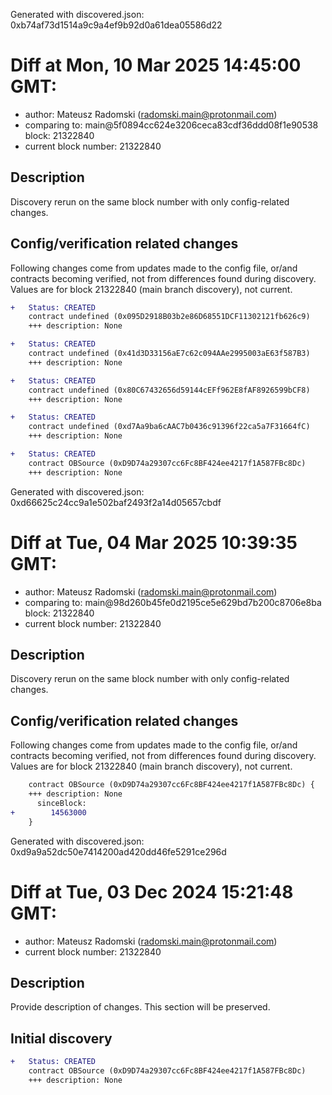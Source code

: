 Generated with discovered.json: 0xb74af73d1514a9c9a4ef9b92d0a61dea05586d22

# Diff at Mon, 10 Mar 2025 14:45:00 GMT:

- author: Mateusz Radomski (<radomski.main@protonmail.com>)
- comparing to: main@5f0894cc624e3206ceca83cdf36ddd08f1e90538 block: 21322840
- current block number: 21322840

## Description

Discovery rerun on the same block number with only config-related changes.

## Config/verification related changes

Following changes come from updates made to the config file,
or/and contracts becoming verified, not from differences found during
discovery. Values are for block 21322840 (main branch discovery), not current.

```diff
+   Status: CREATED
    contract undefined (0x095D2918B03b2e86D68551DCF11302121fb626c9)
    +++ description: None
```

```diff
+   Status: CREATED
    contract undefined (0x41d3D33156aE7c62c094AAe2995003aE63f587B3)
    +++ description: None
```

```diff
+   Status: CREATED
    contract undefined (0x80C67432656d59144cEFf962E8fAF8926599bCF8)
    +++ description: None
```

```diff
+   Status: CREATED
    contract undefined (0xd7Aa9ba6cAAC7b0436c91396f22ca5a7F31664fC)
    +++ description: None
```

```diff
+   Status: CREATED
    contract OBSource (0xD9D74a29307cc6Fc8BF424ee4217f1A587FBc8Dc)
    +++ description: None
```

Generated with discovered.json: 0xd66625c24cc9a1e502baf2493f2a14d05657cbdf

# Diff at Tue, 04 Mar 2025 10:39:35 GMT:

- author: Mateusz Radomski (<radomski.main@protonmail.com>)
- comparing to: main@98d260b45fe0d2195ce5e629bd7b200c8706e8ba block: 21322840
- current block number: 21322840

## Description

Discovery rerun on the same block number with only config-related changes.

## Config/verification related changes

Following changes come from updates made to the config file,
or/and contracts becoming verified, not from differences found during
discovery. Values are for block 21322840 (main branch discovery), not current.

```diff
    contract OBSource (0xD9D74a29307cc6Fc8BF424ee4217f1A587FBc8Dc) {
    +++ description: None
      sinceBlock:
+        14563000
    }
```

Generated with discovered.json: 0xd9a9a52dc50e7414200ad420dd46fe5291ce296d

# Diff at Tue, 03 Dec 2024 15:21:48 GMT:

- author: Mateusz Radomski (<radomski.main@protonmail.com>)
- current block number: 21322840

## Description

Provide description of changes. This section will be preserved.

## Initial discovery

```diff
+   Status: CREATED
    contract OBSource (0xD9D74a29307cc6Fc8BF424ee4217f1A587FBc8Dc)
    +++ description: None
```
